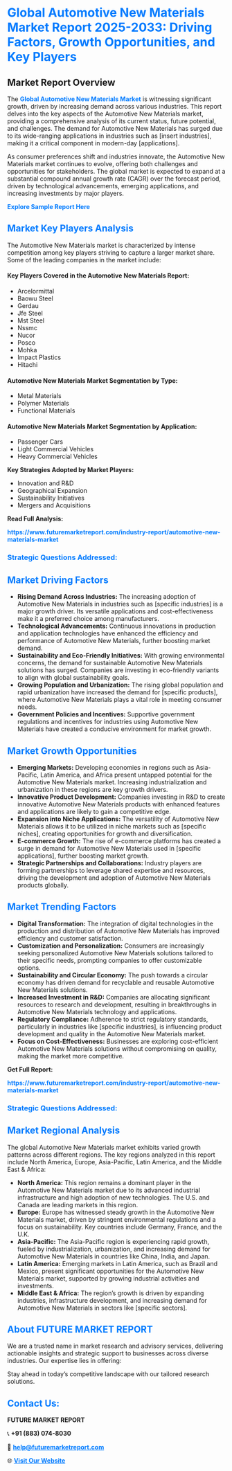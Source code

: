 <h1 style="color: #007BFF;">Global Automotive New Materials Market Report 2025-2033: Driving Factors, Growth Opportunities, and Key Players</h1>

<section id="overview">
<h2>Market Report Overview</h2>
<p>The <a href="https://www.futuremarketreport.com/industry-report/automotive-new-materials-market" style="color: #007BFF; text-decoration: none;"><strong>Global Automotive New Materials Market</strong></a> is witnessing significant growth, driven by increasing demand across various industries. This report delves into the key aspects of the Automotive New Materials market, providing a comprehensive analysis of its current status, future potential, and challenges. The demand for Automotive New Materials has surged due to its wide-ranging applications in industries such as [insert industries], making it a critical component in modern-day [applications].</p>
<p>As consumer preferences shift and industries innovate, the Automotive New Materials market continues to evolve, offering both challenges and opportunities for stakeholders. The global market is expected to expand at a substantial compound annual growth rate (CAGR) over the forecast period, driven by technological advancements, emerging applications, and increasing investments by major players.</p>
</section>

<section id="overview">
<p><a href="https://www.futuremarketreport.com/request-sample/reportId=31204" style="color: #007BFF; text-decoration: none;"><strong>Explore Sample Report Here</strong></a></p>
</section>

<section id="key-players">
<h2 style="color: #007BFF;">Market Key Players Analysis</h2>
<p>The Automotive New Materials market is characterized by intense competition among key players striving to capture a larger market share. Some of the leading companies in the market include:</p>
<h4>Key Players Covered in the Automotive New Materials Report:</h4>
<ul><li>Arcelormittal</li><li>Baowu Steel</li><li>Gerdau</li><li>Jfe Steel</li><li>Mst Steel</li><li>Nssmc</li><li>Nucor</li><li>Posco</li><li>Mohka</li><li>Impact Plastics</li><li>Hitachi</li></ul>
<h4>Automotive New Materials Market Segmentation by Type:</h4>
<ul><li>Metal Materials</li><li>Polymer Materials</li><li>Functional Materials</li></ul>

<h4>Automotive New Materials Market Segmentation by Application:</h4>
<ul><li>Passenger Cars</li><li>Light Commercial Vehicles</li><li>Heavy Commercial Vehicles</li></ul>
<p><strong>Key Strategies Adopted by Market Players:</strong></p>
<ul>
<li>Innovation and R&D</li>
<li>Geographical Expansion</li>
<li>Sustainability Initiatives</li>
<li>Mergers and Acquisitions</li>
</ul>
</section>

<section>
<p><strong>Read Full Analysis: </strong></p><a href="https://www.futuremarketreport.com/industry-report/automotive-new-materials-market" style="color: #007BFF; text-decoration: none;"><strong>https://www.futuremarketreport.com/industry-report/automotive-new-materials-market</strong></a>
<h3 style="color: #007BFF;">Strategic Questions Addressed:</h3>
</section>

<section id="driving-factors">
<h2 style="color: #007BFF;">Market Driving Factors</h2>
<ul>
<li><strong>Rising Demand Across Industries:</strong> The increasing adoption of Automotive New Materials in industries such as [specific industries] is a major growth driver. Its versatile applications and cost-effectiveness make it a preferred choice among manufacturers.</li>
<li><strong>Technological Advancements:</strong> Continuous innovations in production and application technologies have enhanced the efficiency and performance of Automotive New Materials, further boosting market demand.</li>
<li><strong>Sustainability and Eco-Friendly Initiatives:</strong> With growing environmental concerns, the demand for sustainable Automotive New Materials solutions has surged. Companies are investing in eco-friendly variants to align with global sustainability goals.</li>
<li><strong>Growing Population and Urbanization:</strong> The rising global population and rapid urbanization have increased the demand for [specific products], where Automotive New Materials plays a vital role in meeting consumer needs.</li>
<li><strong>Government Policies and Incentives:</strong> Supportive government regulations and incentives for industries using Automotive New Materials have created a conducive environment for market growth.</li>
</ul>
</section>

<section id="growth-opportunities">
<h2 style="color: #007BFF;">Market Growth Opportunities</h2>
<ul>
<li><strong>Emerging Markets:</strong> Developing economies in regions such as Asia-Pacific, Latin America, and Africa present untapped potential for the Automotive New Materials market. Increasing industrialization and urbanization in these regions are key growth drivers.</li>
<li><strong>Innovative Product Development:</strong> Companies investing in R&D to create innovative Automotive New Materials products with enhanced features and applications are likely to gain a competitive edge.</li>
<li><strong>Expansion into Niche Applications:</strong> The versatility of Automotive New Materials allows it to be utilized in niche markets such as [specific niches], creating opportunities for growth and diversification.</li>
<li><strong>E-commerce Growth:</strong> The rise of e-commerce platforms has created a surge in demand for Automotive New Materials used in [specific applications], further boosting market growth.</li>
<li><strong>Strategic Partnerships and Collaborations:</strong> Industry players are forming partnerships to leverage shared expertise and resources, driving the development and adoption of Automotive New Materials products globally.</li>
</ul>
</section>

<section id="trending-factors">
<h2 style="color: #007BFF;">Market Trending Factors</h2>
<ul>
<li><strong>Digital Transformation:</strong> The integration of digital technologies in the production and distribution of Automotive New Materials has improved efficiency and customer satisfaction.</li>
<li><strong>Customization and Personalization:</strong> Consumers are increasingly seeking personalized Automotive New Materials solutions tailored to their specific needs, prompting companies to offer customizable options.</li>
<li><strong>Sustainability and Circular Economy:</strong> The push towards a circular economy has driven demand for recyclable and reusable Automotive New Materials solutions.</li>
<li><strong>Increased Investment in R&D:</strong> Companies are allocating significant resources to research and development, resulting in breakthroughs in Automotive New Materials technology and applications.</li>
<li><strong>Regulatory Compliance:</strong> Adherence to strict regulatory standards, particularly in industries like [specific industries], is influencing product development and quality in the Automotive New Materials market.</li>
<li><strong>Focus on Cost-Effectiveness:</strong> Businesses are exploring cost-efficient Automotive New Materials solutions without compromising on quality, making the market more competitive.</li>
</ul>
</section>

<section>
<p><strong>Get Full Report: </strong></p><a href="https://www.futuremarketreport.com/industry-report/automotive-new-materials-market" style="color: #007BFF; text-decoration: none;"><strong>https://www.futuremarketreport.com/industry-report/automotive-new-materials-market</strong></a>
<h3 style="color: #007BFF;">Strategic Questions Addressed:</h3>
</section>


<section id="regional-analysis">
<h2 style="color: #007BFF;">Market Regional Analysis</h2>
<p>The global Automotive New Materials market exhibits varied growth patterns across different regions. The key regions analyzed in this report include North America, Europe, Asia-Pacific, Latin America, and the Middle East & Africa:</p>
<ul>
<li><strong>North America:</strong> This region remains a dominant player in the Automotive New Materials market due to its advanced industrial infrastructure and high adoption of new technologies. The U.S. and Canada are leading markets in this region.</li>
<li><strong>Europe:</strong> Europe has witnessed steady growth in the Automotive New Materials market, driven by stringent environmental regulations and a focus on sustainability. Key countries include Germany, France, and the U.K.</li>
<li><strong>Asia-Pacific:</strong> The Asia-Pacific region is experiencing rapid growth, fueled by industrialization, urbanization, and increasing demand for Automotive New Materials in countries like China, India, and Japan.</li>
<li><strong>Latin America:</strong> Emerging markets in Latin America, such as Brazil and Mexico, present significant opportunities for the Automotive New Materials market, supported by growing industrial activities and investments.</li>
<li><strong>Middle East & Africa:</strong> The region’s growth is driven by expanding industries, infrastructure development, and increasing demand for Automotive New Materials in sectors like [specific sectors].</li>
</ul>
</section>

<footer>
<h2 style="color: #007BFF;">About FUTURE MARKET REPORT</h2>
<p>We are a trusted name in market research and advisory services, delivering actionable insights and strategic support to businesses across diverse industries. Our expertise lies in offering:</p>

<p>Stay ahead in today’s competitive landscape with our tailored research solutions.</p>

<h2 style="color: #007BFF;">Contact Us:</h2>
<p><strong>FUTURE MARKET REPORT</strong></p>
<p>📞 <strong>+91 (883) 074-8030</strong></p>
<p>📧 <strong><a href="mailto:help@futuremarketreport.com" style="color: #007BFF;">help@futuremarketreport.com</a></strong></p>
<p>🌐 <strong><a href="https://www.futuremarketreport.com/" style="color: #007BFF;">Visit Our Website</a></strong></p>
</footer>